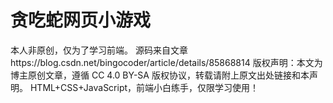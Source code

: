 # 贪吃蛇网页小游戏
本人非原创，仅为了学习前端。
源码来自文章https://blog.csdn.net/bingocoder/article/details/85868814
版权声明：本文为博主原创文章，遵循 CC 4.0 BY-SA 版权协议，转载请附上原文出处链接和本声明。
HTML+CSS+JavaScript，前端小白练手，仅限学习使用！

